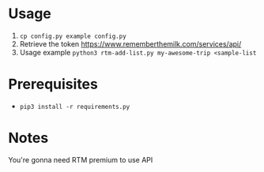# Usage

1. `cp config.py example config.py`
2. Retrieve the token https://www.rememberthemilk.com/services/api/
3. Usage example `python3 rtm-add-list.py my-awesome-trip <sample-list`

# Prerequisites
* `pip3 install -r requirements.py`

# Notes
You're gonna need RTM premium to use API
